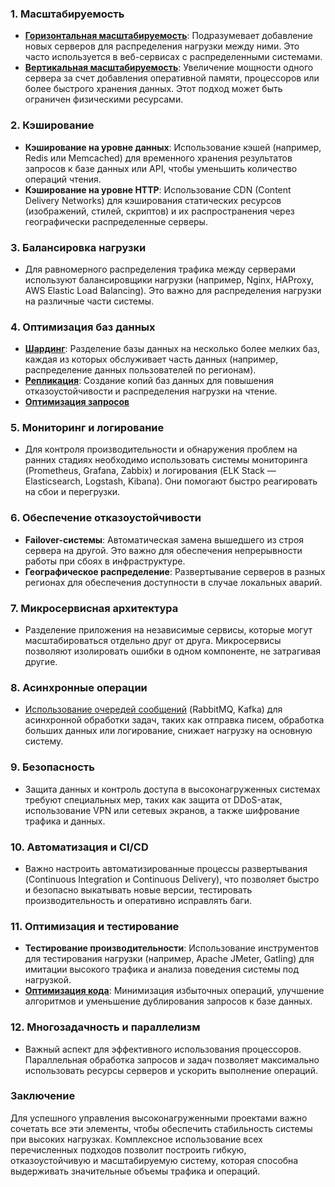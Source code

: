 
### 1. **Масштабируемость**
   - **[Горизонтальная масштабируемость](Горизонтальная%20масштабируемость.md)**: Подразумевает добавление новых серверов для распределения нагрузки между ними. Это часто используется в веб-сервисах с распределенными системами.
   - **[Вертикальная масштабируемость](Вертикальная%20масштабируемость.md)**: Увеличение мощности одного сервера за счет добавления оперативной памяти, процессоров или более быстрого хранения данных. Этот подход может быть ограничен физическими ресурсами.

### 2. **Кэширование**
   - **Кэширование на уровне данных**: Использование кэшей (например, Redis или Memcached) для временного хранения результатов запросов к базе данных или API, чтобы уменьшить количество операций чтения.
   - **Кэширование на уровне HTTP**: Использование CDN (Content Delivery Networks) для кэширования статических ресурсов (изображений, стилей, скриптов) и их распространения через географически распределенные серверы.

### 3. **Балансировка нагрузки**
   - Для равномерного распределения трафика между серверами используют балансировщики нагрузки (например, Nginx, HAProxy, AWS Elastic Load Balancing). Это важно для распределения нагрузки на различные части системы.

### 4. **Оптимизация баз данных**
   - **[Шардинг](../База%20данных/Шардинг.md)**: Разделение базы данных на несколько более мелких баз, каждая из которых обслуживает часть данных (например, распределение данных пользователей по регионам).
   - **[Репликация](../База%20данных/Репликация.md)**: Создание копий баз данных для повышения отказоустойчивости и распределения нагрузки на чтение.
   - **[Оптимизация запросов](../База%20данных/Оптимизация%20запросов.md)**

### 5. **Мониторинг и логирование**
   - Для контроля производительности и обнаружения проблем на ранних стадиях необходимо использовать системы мониторинга (Prometheus, Grafana, Zabbix) и логирования (ELK Stack — Elasticsearch, Logstash, Kibana). Они помогают быстро реагировать на сбои и перегрузки.

### 6. **Обеспечение отказоустойчивости**
   - **Failover-системы**: Автоматическая замена вышедшего из строя сервера на другой. Это важно для обеспечения непрерывности работы при сбоях в инфраструктуре.
   - **Географическое распределение**: Развертывание серверов в разных регионах для обеспечения доступности в случае локальных аварий.

### 7. **Микросервисная архитектура**
   - Разделение приложения на независимые сервисы, которые могут масштабироваться отдельно друг от друга. Микросервисы позволяют изолировать ошибки в одном компоненте, не затрагивая другие.

### 8. **Асинхронные операции**
   - [Использование очередей сообщений](Использование%20очередей%20сообщений.md) (RabbitMQ, Kafka) для асинхронной обработки задач, таких как отправка писем, обработка больших данных или логирование, снижает нагрузку на основную систему.

### 9. **Безопасность**
   - Защита данных и контроль доступа в высоконагруженных системах требуют специальных мер, таких как защита от DDoS-атак, использование VPN или сетевых экранов, а также шифрование трафика и данных.

### 10. **Автоматизация и CI/CD**
   - Важно настроить автоматизированные процессы развертывания (Continuous Integration и Continuous Delivery), что позволяет быстро и безопасно выкатывать новые версии, тестировать производительность и оперативно исправлять баги.

### 11. **Оптимизация и тестирование**
   - **Тестирование производительности**: Использование инструментов для тестирования нагрузки (например, Apache JMeter, Gatling) для имитации высокого трафика и анализа поведения системы под нагрузкой.
   - **[Оптимизация кода](Оптимизация/Оптимизация%20кода.md)**: Минимизация избыточных операций, улучшение алгоритмов и уменьшение дублирования запросов к базе данных.

### 12. **Многозадачность и параллелизм**
   - Важный аспект для эффективного использования процессоров. Параллельная обработка запросов и задач позволяет максимально использовать ресурсы серверов и ускорить выполнение операций.

### Заключение
Для успешного управления высоконагруженными проектами важно сочетать все эти элементы, чтобы обеспечить стабильность системы при высоких нагрузках. Комплексное использование всех перечисленных подходов позволит построить гибкую, отказоустойчивую и масштабируемую систему, которая способна выдерживать значительные объемы трафика и операций.